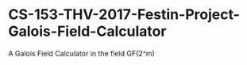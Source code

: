 # CS-153-THV-2017-Festin-Project-Galois-Field-Calculator
A Galois Field Calculator in the field GF(2^m)
